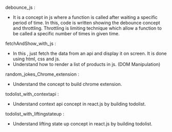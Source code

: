debounce_js :

- It is a concept in js where a function is called after waiting a specific period of time. In this, code is written showing the debounce concept and throttling. Throttling is limiting technique which allow a function to be called a specific number of times in given time.

fetchAndShow_with_js :

- In this , just fetch the data from an api and display it on screen. It is done using html, css and js.
- Understand how to render a list of products in js. (DOM Manipulation)

random_jokes_Chrome_extension :

- Understand the concept to build chrome extension.

todolist_with_contextapi :

- Understand context api concept in react.js by building todolist.

todolist_with_liftingstateup :

- Understand lifting state up concept in react.js by building todolist.
